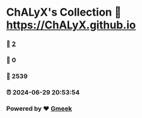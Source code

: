 # ChALyX's Collection :link: https://ChALyX.github.io 
### :page_facing_up: [2](https://ChALyX.github.io/tag.html) 
### :speech_balloon: 0 
### :hibiscus: 2539 
### :alarm_clock: 2024-06-29 20:53:54 
### Powered by :heart: [Gmeek](https://github.com/Meekdai/Gmeek)
